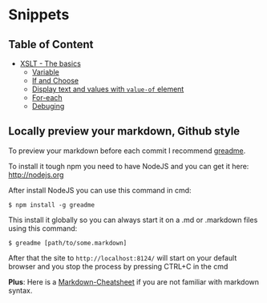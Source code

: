 
# Snippets

## Table of Content

* [XSLT - The basics](xslt/basics.md)
    * [Variable](xslt/basics.md#variable)
    * [If and Choose](xslt/basics.md#if-and-choose)
    * [Display text and values with `value-of` element](xslt/basics.md#display-text-and-values-with-value-of-element)
    * [For-each](xslt/basics.md#for-each)
    * [Debuging](xslt/basics.md#debuging)


## Locally preview your markdown, Github style 

To preview your markdown before each commit I recommend [greadme](https://www.npmjs.com/package/greadme).

To install it tough npm you need to have NodeJS and you can get it here: http://nodejs.org

After install NodeJS you can use this command in cmd:
```
$ npm install -g greadme
```

This install it globally so you can always start it on a .md or .markdown files using this command:
```
$ greadme [path/to/some.markdown]
```

After that the site to `http://localhost:8124/` will start on your default browser and you stop the process by pressing CTRL+C in the cmd

**Plus**: Here is a [Markdown-Cheatsheet](https://github.com/adam-p/markdown-here/wiki/Markdown-Cheatsheet) if you are not familiar with markdown syntax.

